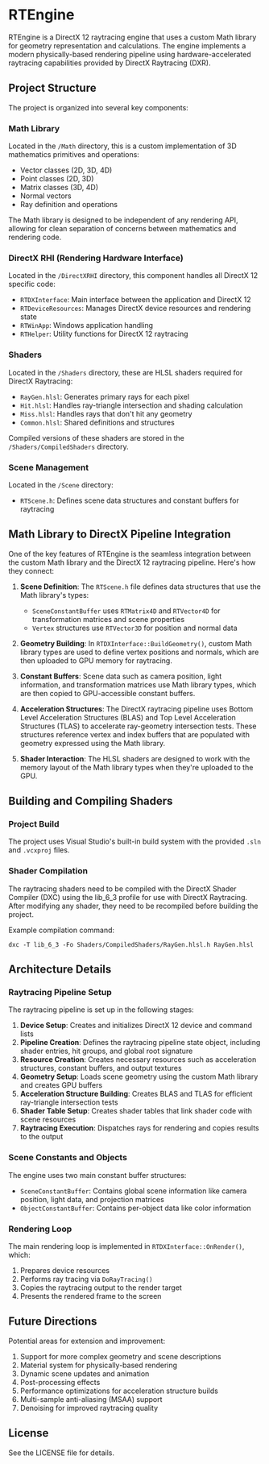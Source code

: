 # RTEngine

RTEngine is a DirectX 12 raytracing engine that uses a custom Math library for geometry representation and calculations. The engine implements a modern physically-based rendering pipeline using hardware-accelerated raytracing capabilities provided by DirectX Raytracing (DXR).

## Project Structure

The project is organized into several key components:

### Math Library

Located in the `/Math` directory, this is a custom implementation of 3D mathematics primitives and operations:

- Vector classes (2D, 3D, 4D)
- Point classes (2D, 3D)
- Matrix classes (3D, 4D)
- Normal vectors
- Ray definition and operations

The Math library is designed to be independent of any rendering API, allowing for clean separation of concerns between mathematics and rendering code.

### DirectX RHI (Rendering Hardware Interface)

Located in the `/DirectXRHI` directory, this component handles all DirectX 12 specific code:

- `RTDXInterface`: Main interface between the application and DirectX 12
- `RTDeviceResources`: Manages DirectX device resources and rendering state
- `RTWinApp`: Windows application handling
- `RTHelper`: Utility functions for DirectX 12 raytracing

### Shaders

Located in the `/Shaders` directory, these are HLSL shaders required for DirectX Raytracing:

- `RayGen.hlsl`: Generates primary rays for each pixel
- `Hit.hlsl`: Handles ray-triangle intersection and shading calculation
- `Miss.hlsl`: Handles rays that don't hit any geometry
- `Common.hlsl`: Shared definitions and structures

Compiled versions of these shaders are stored in the `/Shaders/CompiledShaders` directory.

### Scene Management

Located in the `/Scene` directory:

- `RTScene.h`: Defines scene data structures and constant buffers for raytracing

## Math Library to DirectX Pipeline Integration

One of the key features of RTEngine is the seamless integration between the custom Math library and the DirectX 12 raytracing pipeline. Here's how they connect:

1. **Scene Definition**: The `RTScene.h` file defines data structures that use the Math library's types:
   - `SceneConstantBuffer` uses `RTMatrix4D` and `RTVector4D` for transformation matrices and scene properties
   - `Vertex` structures use `RTVector3D` for position and normal data

2. **Geometry Building**: In `RTDXInterface::BuildGeometry()`, custom Math library types are used to define vertex positions and normals, which are then uploaded to GPU memory for raytracing.

3. **Constant Buffers**: Scene data such as camera position, light information, and transformation matrices use Math library types, which are then copied to GPU-accessible constant buffers.

4. **Acceleration Structures**: The DirectX raytracing pipeline uses Bottom Level Acceleration Structures (BLAS) and Top Level Acceleration Structures (TLAS) to accelerate ray-geometry intersection tests. These structures reference vertex and index buffers that are populated with geometry expressed using the Math library.

5. **Shader Interaction**: The HLSL shaders are designed to work with the memory layout of the Math library types when they're uploaded to the GPU.

## Building and Compiling Shaders

### Project Build

The project uses Visual Studio's built-in build system with the provided `.sln` and `.vcxproj` files.

### Shader Compilation

The raytracing shaders need to be compiled with the DirectX Shader Compiler (DXC) using the lib_6_3 profile for use with DirectX Raytracing. After modifying any shader, they need to be recompiled before building the project.

Example compilation command:
```
dxc -T lib_6_3 -Fo Shaders/CompiledShaders/RayGen.hlsl.h RayGen.hlsl
```

## Architecture Details

### Raytracing Pipeline Setup

The raytracing pipeline is set up in the following stages:

1. **Device Setup**: Creates and initializes DirectX 12 device and command lists
2. **Pipeline Creation**: Defines the raytracing pipeline state object, including shader entries, hit groups, and global root signature
3. **Resource Creation**: Creates necessary resources such as acceleration structures, constant buffers, and output textures
4. **Geometry Setup**: Loads scene geometry using the custom Math library and creates GPU buffers
5. **Acceleration Structure Building**: Creates BLAS and TLAS for efficient ray-triangle intersection tests
6. **Shader Table Setup**: Creates shader tables that link shader code with scene resources
7. **Raytracing Execution**: Dispatches rays for rendering and copies results to the output

### Scene Constants and Objects

The engine uses two main constant buffer structures:

- `SceneConstantBuffer`: Contains global scene information like camera position, light data, and projection matrices
- `ObjectConstantBuffer`: Contains per-object data like color information

### Rendering Loop

The main rendering loop is implemented in `RTDXInterface::OnRender()`, which:

1. Prepares device resources
2. Performs ray tracing via `DoRayTracing()`
3. Copies the raytracing output to the render target
4. Presents the rendered frame to the screen

## Future Directions

Potential areas for extension and improvement:

1. Support for more complex geometry and scene descriptions
2. Material system for physically-based rendering
3. Dynamic scene updates and animation
4. Post-processing effects
5. Performance optimizations for acceleration structure builds
6. Multi-sample anti-aliasing (MSAA) support
7. Denoising for improved raytracing quality

## License

See the LICENSE file for details.